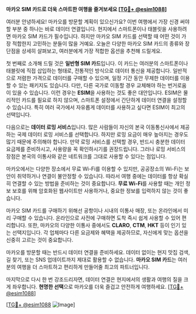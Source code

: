 **마카오 SIM 카드로 더욱 스마트한 여행을 즐겨보세요 [[TG💪+ @esim1088](https://t.me/s/esim1088)]**

여러분 안녕하세요! 마카오를 방문할 계획이 있으신가요? 이번 여행에서 가장 신경 써야 할 부분 중 하나는 바로 데이터 연결입니다. 현지에서 스마트폰이나 태블릿을 사용하려면 마카오 SIM 카드가 필수입니다. 하지만 마카오 SIM 카드를 선택할 때 어떤 것이 가장 적합한지 고민하는 분들이 많을 거예요. 오늘은 다양한 마카오 SIM 카드의 종류와 장단점을 상세히 살펴보고, 여러분에게 가장 적합한 옵션을 추천해 드릴게요.

첫 번째로 소개해 드릴 것은 **일반형 SIM 카드**입니다. 이 카드는 여러분의 스마트폰이나 태블릿에 직접 삽입하는 형태로, 전통적인 방식으로 데이터 통신을 제공합니다. 일반적으로 저렴한 가격으로 데이터를 구매할 수 있으며, 일정 기간 동안 무제한 데이터를 이용할 수 있는 패키지도 있습니다. 다만, 다른 국가로 이동할 경우 교체해야 하는 번거로움이 있을 수 있습니다. 이런 경우는 **ESIM**을 사용하는 것도 좋은 대안입니다. ESIM은 물리적인 카드를 필요로 하지 않으며, 스마트폰 설정에서 간단하게 데이터 연결을 설정할 수 있습니다. 특히 여러 국가에서 자유롭게 데이터를 사용하고 싶다면 ESIM이 최고의 선택입니다.

다음으로는 **데이터 로밍 서비스**입니다. 많은 사람들이 자신의 본국 이동통신사에서 제공하는 국제 데이터 로밍 서비스를 선택합니다. 하지만 로밍 요금이 매우 높아지는 경우도 많기 때문에 주의해야 합니다. 만약 로밍 서비스를 선택할 경우, 반드시 충분한 데이터 요금제를 준비하시고, 사용량을 꼭 확인하시기를 권장드립니다. 그러나 로밍 서비스의 장점은 본국의 이통사와 같은 네트워크를 그대로 사용할 수 있다는 점입니다.

마카오에서는 다양한 장소에서 무료 Wi-Fi를 이용할 수 있지만, 공공장소의 Wi-Fi는 보안이 취약하거나 연결이 불안정할 수 있습니다. 따라서 여행 중에는 데이터를 항상 확실히 연결할 수 있는 방법을 준비하는 것이 중요합니다. **무료 Wi-Fi**를 사용할 때는 개인 정보 보호를 위해 암호화된 웹사이트만 사용하거나, 중요한 정보를 입력하지 않는 것이 좋습니다.

마카오 SIM 카드를 구매하기 위해선 공항이나 시내의 이통사 매장, 또는 온라인에서 미리 구매할 수 있습니다. 온라인으로 사전에 구매하면 도착 즉시 쉽게 사용할 수 있어 편리합니다. 또한, 마카오의 다양한 이통사 중에서도 **CLARO**, **CTM**, **HKT** 등이 인기 있는 선택지입니다. 각 업체마다 다른 요금제와 혜택을 제공하므로, 자신에게 맞는 옵션을 신중히 고르는 것이 중요합니다.

마카오를 방문할 때는 반드시 데이터 연결을 준비하세요. 데이터 없이는 현지 맛집 검색, 길 찾기, 또는 SNS 업데이트까지 제대로 활용할 수 없습니다. **마카오 SIM 카드**는 여러분의 여행을 더 스마트하고 편리하게 만들어줄 최고의 파트너입니다.

마지막으로 다시 한 번 강조드리자면, 데이터 연결은 현지에서의 생활과 여행의 질을 크게 좌우합니다. **현명한 선택**으로 마카오를 더욱 즐겁고 안전하게 여행하세요. [[TG💪+ @esim1088](https://t.me/s/esim1088)]

[[TG💪+ @esim1088](https://t.me/s/esim1088) ![Image](https://i.postimg.cc/Y0z9fWf4/image.png)]